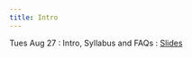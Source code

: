 ```yaml
---
title: Intro
---
```


Tues Aug 27
: Intro, Syllabus and FAQs
  : [Slides](https://docs.google.com/presentation/d/1xixOVV8OGK2OpeuQIMj7TCXrc219kA2e_zmZwcqZIBo/edit?usp=sharing)
